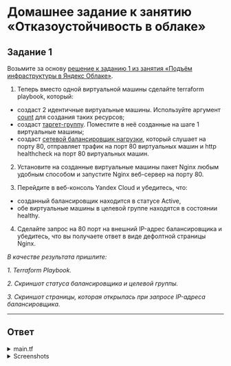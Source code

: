 # Домашнее задание к занятию «Отказоустойчивость в облаке»


## Задание 1 

Возьмите за основу [решение к заданию 1 из занятия «Подъём инфраструктуры в Яндекс Облаке»](https://github.com/netology-code/sdvps-homeworks/blob/main/7-03.md#задание-1).

1. Теперь вместо одной виртуальной машины сделайте terraform playbook, который:

- создаст 2 идентичные виртуальные машины. Используйте аргумент [count](https://www.terraform.io/docs/language/meta-arguments/count.html) для создания таких ресурсов;
- создаст [таргет-группу](https://registry.terraform.io/providers/yandex-cloud/yandex/latest/docs/resources/lb_target_group). Поместите в неё созданные на шаге 1 виртуальные машины;
- создаст [сетевой балансировщик нагрузки](https://registry.terraform.io/providers/yandex-cloud/yandex/latest/docs/resources/lb_network_load_balancer), который слушает на порту 80, отправляет трафик на порт 80 виртуальных машин и http healthcheck на порт 80 виртуальных машин.

2. Установите на созданные виртуальные машины пакет Nginx любым удобным способом и запустите Nginx веб-сервер на порту 80.

3. Перейдите в веб-консоль Yandex Cloud и убедитесь, что: 

- созданный балансировщик находится в статусе Active,
- обе виртуальные машины в целевой группе находятся в состоянии healthy.

4. Сделайте запрос на 80 порт на внешний IP-адрес балансировщика и убедитесь, что вы получаете ответ в виде дефолтной страницы Nginx.

*В качестве результата пришлите:*

*1. Terraform Playbook.*

*2. Скриншот статуса балансировщика и целевой группы.*

*3. Скриншот страницы, которая открылась при запросе IP-адреса балансировщика.*

---
## Ответ
<details> 

<summary>main.tf</summary>

```bash
terraform {
  required_providers {
    yandex = {
      source = "yandex-cloud/yandex"
    }
  }
}
provider "yandex" {
  token     = "y0_AgAAAABwkEPgAATuwQAAAADxRDFWCaiGhz_8RcOe8hYzuvCEDP2RD0M"
  cloud_id  = "b1g7nshdjbnhelq4oca9"
  folder_id = "b1gcn5ahgd86svtfa362"
  zone      = "ru-central1-a"
}

resource "yandex_compute_instance" "vm" {
  count = 2 
  name = "vm${count.index}"
  platform_id = "standard-v2"

  resources {
    core_fraction = "100"
    cores         = "2"
    memory        = "2"
  }

  boot_disk {
    initialize_params {
      image_id = "fd89iq8mqvli97d9poej"
      size = "10"
    }
  }
  network_interface {
    subnet_id = yandex_vpc_subnet.subnet-1.id
    nat       = true
  }
  scheduling_policy {
    preemptible = true
  }
  metadata = {
    user-data = "${file("./meta.txt")}"
  }
}
##




resource "yandex_vpc_network" "network-1" {
  name = "network1"
}

resource "yandex_vpc_subnet" "subnet-1" {
  name           = "subnet1"
  v4_cidr_blocks = ["192.168.10.0/24"]
  network_id     = "${yandex_vpc_network.network-1.id}"
}

##
resource "yandex_lb_network_load_balancer" "lb1" {
  name = "lb1"
  listener {
    name = "my-lb1"
    port = 80 
    external_address_spec {
      ip_version = "ipv4"
    }
  }

  attached_target_group {
    target_group_id = yandex_lb_target_group.tgtest-1.id
    healthcheck {
      name = "http"
      http_options {
        port = 80
        path = "/"
      }
    }
  }
}

resource "yandex_lb_target_group" "tgtest-1" {
  name = "tgtest-1"

  target {
    subnet_id = yandex_vpc_subnet.subnet-1.id
    address   = yandex_compute_instance.vm[0].network_interface.0.ip_address
  }

  target {
    subnet_id = yandex_vpc_subnet.subnet-1.id
    address   = yandex_compute_instance.vm[1].network_interface.0.ip_address
  }
}
```

</details> 

<details>

<summary>Screenshots </summary>

- ![text](./1.png)
- ![text](./2.png)
- ![text](./3.png)

</details>


